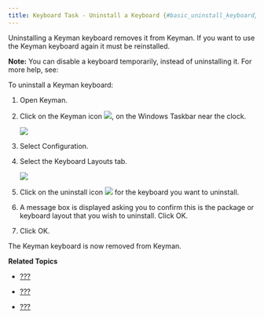 ```yaml
---
title: Keyboard Task - Uninstall a Keyboard {#basic_uninstall_keyboard}
---
```


Uninstalling a Keyman keyboard removes it from Keyman. If you want to
use the Keyman keyboard again it must be reinstalled.

**Note:**
You can disable a keyboard temporarily, instead of uninstalling it. For
more help, see:

To uninstall a Keyman keyboard:

1.  Open Keyman.

2.  Click on the Keyman icon ![](../desktop_images/icon-keyman.png), on the
    Windows Taskbar near the clock.

    ![](../desktop_images/menu.png)

3.  Select Configuration.

4.  Select the Keyboard Layouts tab.

    ![](../desktop_images/tab-layout.png)

5.  Click on the uninstall icon ![](../desktop_images/icon-uninstall.png)
    for the keyboard you want to uninstall.

6.  A message box is displayed asking you to confirm this is the package
    or keyboard layout that you wish to uninstall. Click OK.

7.  Click OK.

The Keyman keyboard is now removed from Keyman.

**Related Topics**

-   [???](#basic_disable_keyboard)

-   [???](#basic_enable_keyboard)

-   [???](#start_download-and-install-keyboard)
